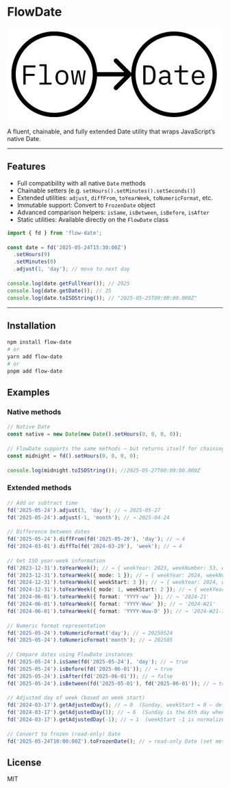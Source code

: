# FlowDate

![logo](./logo.svg)

A fluent, chainable, and fully extended Date utility that wraps JavaScript’s native Date.

---

## Features

- Full compatibility with all native `Date` methods
- Chainable setters (e.g. `setHours().setMinutes().setSeconds()`)
- Extended utilities: `adjust`, `diffFrom`, `toYearWeek`, `toNumericFormat`, etc.
- Immutable support: Convert to `FrozenDate` object
- Advanced comparison helpers: `isSame`, `isBetween`, `isBefore`, `isAfter`
- Static utilities: Available directly on the `FlowDate` class

```typescript
import { fd } from 'flow-date';

const date = fd('2025-05-24T15:30:00Z')
  .setHours(9)
  .setMinutes(0)
  .adjust(1, 'day'); // move to next day

console.log(date.getFullYear()); // 2025
console.log(date.getDate()); // 25
console.log(date.toISOString()); // "2025-05-25T09:00:00.000Z"
```

---

## Installation

```bash
npm install flow-date
# or
yarn add flow-date
# or
pnpm add flow-date
```

## Examples

### Native methods

```typescript
// Native Date
const native = new Date(new Date().setHours(0, 0, 0, 0));

// FlowDate supports the same methods — but returns itself for chaining
const midnight = fd().setHours(0, 0, 0, 0);

console.log(midnight.toISOString()); //2025-05-27T00:00:00.000Z
```

### Extended methods

```typescript
// Add or subtract time
fd('2025-05-24').adjust(3, 'day'); // → 2025-05-27
fd('2025-05-24').adjust(-1, 'month'); // → 2025-04-24

// Difference between dates
fd('2025-05-24').diffFrom(fd('2025-05-20'), 'day'); // → 4
fd('2024-03-01').diffTo(fd('2024-03-29'), 'week'); // → 4

// Get ISO year-week information
fd('2023-12-31').toYearWeek(); // → { weekYear: 2023, weekNumber: 53, weekday: 1 }
fd('2023-12-31').toYearWeek({ mode: 1 }); // → { weekYear: 2024, weekNumber: 1, weekday: 1 }
fd('2024-12-31').toYearWeek({ weekStart: 3 }); // → { weekYear: 2024, weekNumber: 52, weekday: 7 }
fd('2024-12-31').toYearWeek({ mode: 1, weekStart: 2 }); // → { weekYear: 2025, weekNumber: 1, weekday: 1 }
fd('2024-06-01').toYearWeek({ format: 'YYYY-ww' }); // → '2024-21'
fd('2024-06-01').toYearWeek({ format: 'YYYY-Www' }); // → '2024-W21'
fd('2024-06-01').toYearWeek({ format: 'YYYY-Www-D' }); // → '2024-W21-7'

// Numeric format representation
fd('2025-05-24').toNumericFormat('day'); // → 20250524
fd('2025-05-24').toNumericFormat('month'); // → 202505

// Compare dates using FlowDate instances
fd('2025-05-24').isSame(fd('2025-05-24'), 'day'); // → true
fd('2025-05-24').isBefore(fd('2025-06-01')); // → true
fd('2025-05-24').isAfter(fd('2025-06-01')); // → false
fd('2025-05-24').isBetween(fd('2025-05-01'), fd('2025-06-01')); // → true

// Adjusted day of week (based on week start)
fd('2024-03-17').getAdjustedDay(); // → 0  (Sunday, weekStart = 0 — default)
fd('2024-03-17').getAdjustedDay(1); // → 6  (Sunday is the 6th day when week starts on Monday)
fd('2024-03-17').getAdjustedDay(-1); // → 1  (weekStart -1 is normalized to 6 → same as Saturday start)

// Convert to frozen (read-only) Date
fd('2025-05-24T10:00:00Z').toFrozenDate(); // → read-only Date (set methods are removed)
```

## License

MIT
